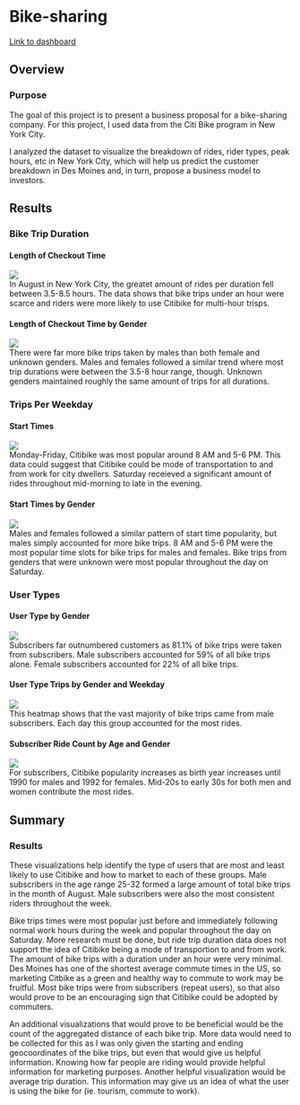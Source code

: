 # Bike-sharing

[Link to dashboard](https://public.tableau.com/app/profile/joey.myers2304/viz/NYCCitibikeAnalysis_16497893342050/NYCCitibikeAnalysis)

## Overview
### Purpose
The goal of this project is to present a business proposal for a bike-sharing company. For this project, I used data from the Citi Bike program in New York City.

I analyzed the dataset to visualize the breakdown of rides, rider types, peak hours, etc  in New York City, which will help us predict the customer breakdown in Des Moines and, in turn, propose a business model to investors.

## Results
### Bike Trip Duration
#### Length of Checkout Time
![](analysis/checkoutTimes.png) <br>
In August in New York City, the greatet amount of rides per duration fell between 3.5-8.5 hours. The data shows that bike trips under an hour were scarce and riders were more likely to use Citibike for multi-hour trisps.

#### Length of Checkout Time by Gender
![](analysis/checkoutTimesByGender.png) <br>
There were far more bike trips taken by males than both female and unknown genders. Males and females followed a similar trend where most trip durations were between the 3.5-8 hour range, though. Unknown genders maintained roughly the same amount of trips for all durations.

### Trips Per Weekday
#### Start Times
![](analysis/startTimes.png) <br>
Monday-Friday, Citibike was most popular around 8 AM and 5-6 PM. This data could suggest that Citibike could be mode of transportation to and from work for city dwellers. Saturday receieved a significant amount of rides throughout mid-morning to late in the evening.

#### Start Times by Gender
![](analysis/startTimesByGender.png) <br>
Males and females followed a similar pattern of start time popularity, but males simply accounted for more bike trips. 8 AM and 5-6 PM were the most popular time slots for bike trips for males and females. Bike trips from genders that were unknown were most popular throughout the day on Saturday.

### User Types
#### User Type by Gender
![](analysis/userInfo.png) <br>
Subscribers far outnumbered customers as 81.1% of bike trips were taken from subscribers. Male subscribers accounted for 59% of all bike trips alone. Female subscribers accounted for 22% of all bike trips.

#### User Type Trips by Gender and Weekday
![](analysis/userStartTimes.png) <br>
This heatmap shows that the vast majority of bike trips came from male subscribers. Each day this group accounted for the most rides.

#### Subscriber Ride Count by Age and Gender
![](analysis/subscriberInfo.png) <br>
For subscribers, Citibike popularity increases as birth year increases until 1990 for males and 1992 for females. Mid-20s to early 30s for both men and women contribute the most rides.


## Summary
### Results
These visualizations help identify the type of users that are most and least likely to use Citibike and how to market to each of these groups. Male subscribers in the age range 25-32 formed a large amount of total bike trips in the month of August. Male subscribers were also the most consistent riders throughout the week. 

Bike trips times were most popular just before and immediately following normal work hours during the week and popular throughout the day on Saturday. More research must be done, but ride trip duration data does not support the idea of Citibike being a mode of transportion to and from work. The amount of bike trips with a duration under an hour were very minimal. Des Moines has one of the shortest average commute times in the US, so marketing Citbike as a green and healthy way to commute to work may be fruitful. Most bike trips were from subscribers (repeat users), so that also would prove to be an encouraging sign that Citibike could be adopted by commuters.  

An additional visualizations that would prove to be beneficial would be the count of the aggregated distance of each bike trip. More data would need to be collected for this as I was only given the starting and ending geocoordinates of the bike trips, but even that would give us helpful information. Knowing how far people are riding would provide helpful information for marketing purposes. Another helpful visualization would be average trip duration. This information may give us an idea of what the user is using the bike for (ie. tourism, commute to work).